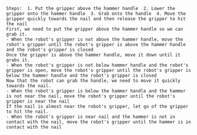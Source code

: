 
    Steps:  1. Put the gripper above the hammer handle  2. Lower the gripper onto the hammer handle  3. Grab onto the handle  4. Move the gripper quickly towards the nail and then release the gripper to hit the nail
    First, we need to put the gripper above the hammer handle so we can grab it. 
    - When the robot's gripper is not above the hammer handle, move the robot's gripper until the robot's gripper is above the hammer handle and the robot's gripper is closed
    Once the gripper is above the hammer handle, move it down until it grabs it.
    - When the robot's gripper is not below hammer handle and the robot's gripper is open, move the robot's gripper until the robot's gripper is below the hammer handle and the robot's gripper is closed
    Now that the robot can grab the handle, we need to move it quickly towards the nail.
    - When the robot's gripper is below the hammer handle and the hammer is not near the nail, move the robot's gripper until the robot's gripper is near the nail
    If the nail is almost near the robot's gripper, let go of the gripper to hit the nail.
    - When the robot's gripper is near nail and the hammer is not in contact with the nail, move the robot's gripper until the hammer is in contact with the nail